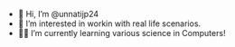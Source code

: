 - 👋 Hi, I’m @unnatijp24
- 👀 I’m interested in workin with real life scenarios.
- 👩‍💻 I’m currently learning various science in Computers!
<!-- - 💞️ I’m looking to collaborate on 
- 📫 How to reach me :  -->

<!---
unnatijp24/unnatijp24 is a ✨ special ✨ repository because its `README.md` (this file) appears on your GitHub profile.
You can click the Preview link to take a look at your changes.
--->
